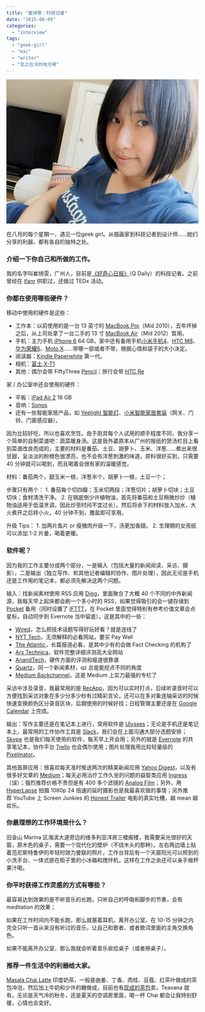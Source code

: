 ```yaml
---
title: "崔绮雯｜科技记者"
date: "2015-08-09"
categories: 
  - "interview"
tags: 
  - "geek-girl"
  - "mac"
  - "writer"
  - "总之在冷的地方喝"
---
```


![cuiqiwen](/images/cuiqiwen.jpg)

在八月的每个星期一，遇见一位geek girl。从插画家到科技记者到设计师……她们分享的利器，都有各自的独特之处。

### **介绍一下你自己和所做的工作。**

我的名字叫崔绮雯，广州人，目前是[《好奇心日报》](https://www.qdaily.com/)（Q Daily）的科技记者。之前曾经在 [ifanr](https://www.ifanr.com/) 供职过，还做过 TEDx 活动。

### **你都在使用哪些硬件？**

移动中使用的硬件是这些：

- 工作本：以前使用的是一台 13 英寸的 [MacBook Pro](https://www.apple.com/cn/macbook-pro/)（Mid 2010），去年坏掉之后，从上司处拿了一台二手的 13 寸 [MacBook Air](https://www.apple.com/cn/macbook-air/)（Mid 2012）暂用。
- 手机：主力手机 [iPhone 6](https://www.apple.com/cn/iphone-6/) 64 GB，家中还有备用手机[小米手机4](https://www.mi.com/mi4/)、[HTC M8](https://www.htc.com/us/smartphones/htc-one-m8/)、[华为荣耀6](https://www.honor.cn/mobile-phones/honor6)、[Moto X](https://www.motorola.com/us/motomaker?pid=FLEXR2)……带哪一部或者不带，根据心情和袋子的大小决定。
- 阅读器：[Kindle Paperwhite](https://www.amazon.cn/dp/B00QJDOLIO) 第一代。
- 相机：[富士 X-T1](https://www.fujifilm.com/products/digital_cameras/x/fujifilm_x_t1/)
- 其他：偶尔会带 FiftyThree [Pencil](https://www.fiftythree.com/pencil)；旅行会带 [HTC Re](https://www.htc.com/cn/re/re-camera/)

家 / 办公室中还会使用的硬件：

- 平板：[iPad Air 2](https://www.apple.com/cn/ipad-air-2/) 16 GB
- 音响：[Sonos](https://www.sonos.com/zh-cn)
- 还有一些智能家居产品，如 [Yeelight 智能灯](https://www.mi.com/yeelight/)、[小米智能家居套装](https://home.mi.com/index.html)（网关、门铃、门窗感应器）。

因为比较好吃，所以也喜欢烹饪。由于厨具每个人试用的顺手程度不同，我分享一个简单的自制菜谱吧：蔬菜暖身汤。这是我外婆原本从广州的报纸的煲汤栏目上看到菜谱改良而成的，主要的材料是番茄、土豆、胡萝卜、玉米、洋葱……煮出来很甘甜，呈淡淡的粉橙色很漂亮，也不会有洋葱刺激的味道。原料很好买到，只需要 40 分钟就可以喝到，而且喝着会很有家的温暖感觉。

材料：番茄两个，甜玉米一根，洋葱半个，胡萝卜一根，土豆一个；

步骤只有两个： 1. 番茄每个切四瓣；玉米切两段；洋葱切片；胡萝卜切块；土豆切块；食材清洗干净。 2. 在锅底倒少许植物油，首先将番茄和土豆稍微炒炒（植物油适用于低温烹调，因此炒至时间不宜过长）。然后将余下的材料放入加水，大火煮开之后转小火，40 分钟不到，撒盐即可享用。

升级 Tips： 1. 加两片鱼片 or 瘦猪肉升级一下，汤更加香甜。 2. 生理期的女孩纸可以添加 1-2 片姜，喝着更暖。

### **软件呢？**

因为我的工作主要分成两个部分，一是输入（包括大量的新闻阅读、采访、摄影），二是输出（独立写作、和其他记者编辑的协作、图片处理），因此无论是手机还是工作用的笔记本，都必须先解决这两个问题。

输入：找新闻素材使用 RSS 应用 [Digg](https://digg.com/)，里面聚合了大概 40 个不同的中外新闻源，我每天早上起床都会刷一个多小时的 RSS，如果觉得吸引的会一键存储到 [Pocket](https://getpocket.com/) 备用（同时设置了 [IFTTT](https://ifttt.com/connect/pocket/evernote)，在 Pocket 里面觉得特别有参考价值文章会点星标，自动同步到 Evernote 当中留底）。这是其中的一些：

- [Wired](https://www.wired.com/)，怎么把技术话题写得好玩好看？就是连线了
- [NYT Tech](https://www.nytimes.com/pages/technology/index.html)，无须解释的必看网站，要买 Pay Wall
- [The Atlantic](https://www.theatlantic.com/)，长篇报道必看，是其中少有的会做 Fact Checking 的机构了
- [Ars Technica](https://arstechnica.com/)，软件完整详细评测高大全网站
- [AnandTech](https://www.anandtech.com/)，硬件方面的评测和报道很靠谱
- [Quartz](https://qz.com/)，同一个新闻素材，qz 总是能挖点不同的角度
- [Medium Backchannel](https://medium.com/backchannel)，这是 Medium 上实力最强的专栏了

采访中涉及录音，我最常用的是 [RecApp](https://recapp.dstudiosoft.com/index.html)，因为可以实时打点，后续听录音时可以方便找到采访对象在多少分多少秒有过精彩言论，还可以在多对象连轴采访的时候快速变换颜色区分录音区块，后期使用的时候好找；日程管理主要还是在 [Google Calendar](https://www.google.com/calendar?hl=zh_cn) 上完成。

输出：写作主要还是在笔记本上进行，常用软件是 [Ulysses](https://www.ulyssesapp.com/)；无论是手机还是笔记本上，最常用的工作协作工具是 [Slack](https://slack.com/)，我们会在上面沟通大部分选题安排；[Skype](https://www.skype.com/zh-Hans/) 也是我们每天使用的软件，每天早上开会用；另外的就是 [Evernote](https://yinxiang.com/) 的共享笔记本，协作平台 [Trello](https://trello.com/) 也会偶尔使用；图片处理我用比较轻量级的 [Pixelmator](https://www.pixelmator.com/)。

其他首屏应用：很喜欢每天准时推送两次的精美新闻应用 [Yahoo Digest](https://mobile.yahoo.com/newsdigest/)，以及有很多好文章的 [Medium](https://medium.com/m/app)；每天必用治疗工作久坐的问题的益智类应用 [Ingress](https://www.ingress.com/)（误）；强烈推荐价格不贵但是有 400 多个滤镜的 [Analog Film](https://analogfilmapp.com/)；另外，用 [HyperLapse](https://hyperlapse.instagram.com/) 拍摄 1080p 24 倍速的延时摄影也是我最喜欢做的事情；另外推荐 YouTube 上 Screen Junkies 的 [Honest Trailer](https://www.youtube.com/playlist?list=PL86F4D497FD3CACCE) 电影的真实吐槽，越 mean 越欢乐。

### **你最理想的工作环境是什么？**

旧金山 Marina 区海滨大道旁边的维多利亚洋房三楼阁楼，我需要采光很好的天窗，原木色的桌子，需要一个现代化的壁炉（不烧木头的那种）。左右两边墙上贴着范尼斯特鲁伊的年轻时效力曼联的照片，工作台背后有一个天窗阳光可以照到的小洗手台、一体式嵌在柜子里的小冰箱和搅拌机，这样在工作之余还可以亲手做杯果汁喝。

### **你平时获得工作灵感的方式有哪些？**

最容易达到效果的是不听音乐的长跑，只听自己的呼吸和脚步的节奏，会有 meditation 的效果；

如果在工作时间内不能长跑，那么就塞着耳机，离开办公室，在 10-15 分钟之内完全只听一首从来没有听过的音乐，让自己和歌者、或者歌词里面的主角交换角色。

如果不能离开办公室，那么我就会听着音乐收拾桌子（或者擦桌子）。

### **推荐一件生活中的利器给大家。**

[Masala Chai Latte](https://en.wikipedia.org/wiki/Masala_chai) 印度奶茶，一般是由姜、丁香、肉桂、豆蔻、红茶叶做成的茶包冲泡，然后加上牛奶和少许的糖做成，目前也有[现成的茶包](https://store.starbucks.com/teavana-masala-chai-tea-verismo-pods-011029171.html)卖，Teavana 就有。无论是天气冷的秋冬，还是夏天的空调房里面，喝一杯 Chai 都会让我特别舒缓，心情也会变好。
